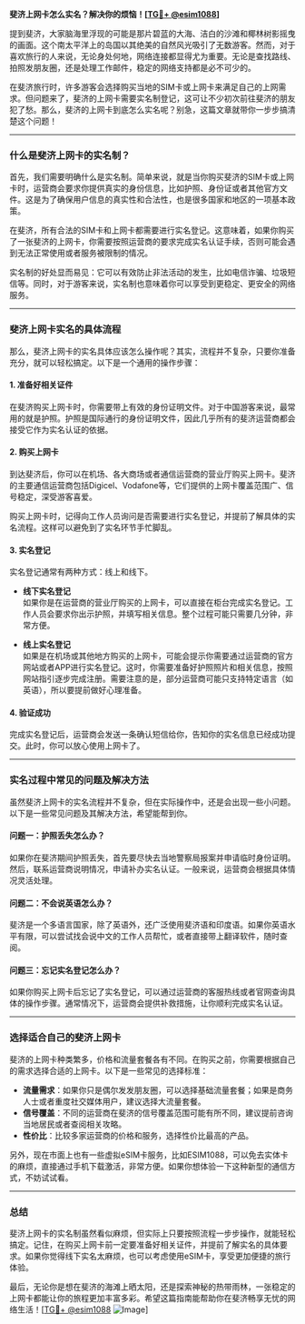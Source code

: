 **斐济上网卡怎么实名？解决你的烦恼！[[TG💪+ @esim1088](https://t.me/s/esim1088)]**

提到斐济，大家脑海里浮现的可能是那片碧蓝的大海、洁白的沙滩和椰林树影摇曳的画面。这个南太平洋上的岛国以其绝美的自然风光吸引了无数游客。然而，对于喜欢旅行的人来说，无论身处何地，网络连接都显得尤为重要。无论是查找路线、拍照发朋友圈，还是处理工作邮件，稳定的网络支持都是必不可少的。

在斐济旅行时，许多游客会选择购买当地的SIM卡或上网卡来满足自己的上网需求。但问题来了，斐济的上网卡需要实名制登记，这可让不少初次前往斐济的朋友犯了愁。那么，斐济的上网卡到底怎么实名呢？别急，这篇文章就带你一步步搞清楚这个问题！

---

### **什么是斐济上网卡的实名制？**

首先，我们需要明确什么是实名制。简单来说，就是当你购买斐济的SIM卡或上网卡时，运营商会要求你提供真实的身份信息，比如护照、身份证或者其他官方文件。这是为了确保用户信息的真实性和合法性，也是很多国家和地区的一项基本政策。

在斐济，所有合法的SIM卡和上网卡都需要进行实名登记。这意味着，如果你购买了一张斐济的上网卡，你需要按照运营商的要求完成实名认证手续，否则可能会遇到无法正常使用或者服务被限制的情况。

实名制的好处显而易见：它可以有效防止非法活动的发生，比如电信诈骗、垃圾短信等。同时，对于游客来说，实名制也意味着你可以享受到更稳定、更安全的网络服务。

---

### **斐济上网卡实名的具体流程**

那么，斐济上网卡的实名具体应该怎么操作呢？其实，流程并不复杂，只要你准备充分，就可以轻松搞定。以下是一个通用的操作步骤：

#### **1. 准备好相关证件**
在斐济购买上网卡时，你需要带上有效的身份证明文件。对于中国游客来说，最常用的就是护照。护照是国际通行的身份证明文件，因此几乎所有的斐济运营商都会接受它作为实名认证的依据。

#### **2. 购买上网卡**
到达斐济后，你可以在机场、各大商场或者通信运营商的营业厅购买上网卡。斐济的主要通信运营商包括Digicel、Vodafone等，它们提供的上网卡覆盖范围广、信号稳定，深受游客喜爱。

购买上网卡时，记得向工作人员询问是否需要进行实名登记，并提前了解具体的实名流程。这样可以避免到了实名环节手忙脚乱。

#### **3. 实名登记**
实名登记通常有两种方式：线上和线下。

- **线下实名登记**  
如果你是在运营商的营业厅购买的上网卡，可以直接在柜台完成实名登记。工作人员会要求你出示护照，并填写相关信息。整个过程可能只需要几分钟，非常方便。

- **线上实名登记**  
如果是在机场或其他地方购买的上网卡，可能会提示你需要通过运营商的官方网站或者APP进行实名登记。这时，你需要准备好护照照片和相关信息，按照网站指引逐步完成注册。需要注意的是，部分运营商可能只支持特定语言（如英语），所以要提前做好心理准备。

#### **4. 验证成功**
完成实名登记后，运营商会发送一条确认短信给你，告知你的实名信息已经成功提交。此时，你可以放心使用上网卡了。

---

### **实名过程中常见的问题及解决方法**

虽然斐济上网卡的实名流程并不复杂，但在实际操作中，还是会出现一些小问题。以下是一些常见问题及其解决方法，希望能帮到你。

#### **问题一：护照丢失怎么办？**
如果你在斐济期间护照丢失，首先要尽快去当地警察局报案并申请临时身份证明。然后，联系运营商说明情况，申请补办实名认证。一般来说，运营商会根据具体情况灵活处理。

#### **问题二：不会说英语怎么办？**
斐济是一个多语言国家，除了英语外，还广泛使用斐济语和印度语。如果你英语水平有限，可以尝试找会说中文的工作人员帮忙，或者直接带上翻译软件，随时查阅。

#### **问题三：忘记实名登记怎么办？**
如果你购买上网卡后忘记了实名登记，可以通过运营商的客服热线或者官网查询具体的操作步骤。通常情况下，运营商会提供补救措施，让你顺利完成实名认证。

---

### **选择适合自己的斐济上网卡**

斐济的上网卡种类繁多，价格和流量套餐各有不同。在购买之前，你需要根据自己的需求选择合适的上网卡。以下是一些常见的选择标准：

- **流量需求**：如果你只是偶尔发发朋友圈，可以选择基础流量套餐；如果是商务人士或者重度社交媒体用户，建议选择大流量套餐。
- **信号覆盖**：不同的运营商在斐济的信号覆盖范围可能有所不同，建议提前咨询当地居民或者查阅相关攻略。
- **性价比**：比较多家运营商的价格和服务，选择性价比最高的产品。

另外，现在市面上也有一些虚拟eSIM卡服务，比如ESIM1088，可以免去实体卡的麻烦，直接通过手机下载激活，非常方便。如果你想体验一下这种新型的通信方式，不妨试试看。

---

### **总结**

斐济上网卡的实名制虽然看似麻烦，但实际上只要按照流程一步步操作，就能轻松搞定。记住，在购买上网卡前一定要准备好相关证件，并提前了解实名的具体要求。如果你觉得线下实名太麻烦，也可以考虑使用eSIM卡，享受更加便捷的旅行体验。

最后，无论你是想在斐济的海滩上晒太阳，还是探索神秘的热带雨林，一张稳定的上网卡都能让你的旅程更加丰富多彩。希望这篇指南能帮助你在斐济畅享无忧的网络生活！[[TG💪+ @esim1088](https://t.me/s/esim1088) ![Image](https://i.postimg.cc/4NQfJmqS/Snipaste-2025-05-13-00-14-12.png)]